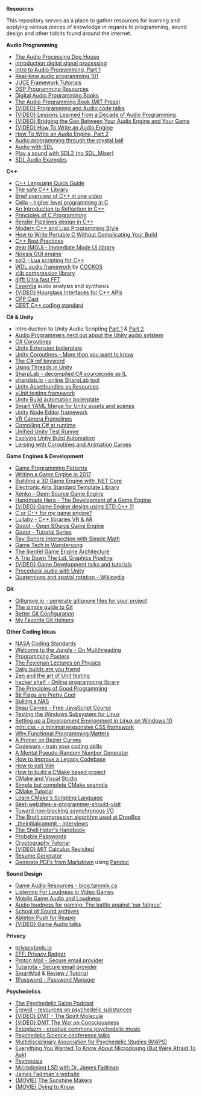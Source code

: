 **Resources**

This repository serves as a place to gather resources for learning and applying various pieces of knowledge in regards to programming, sound design and other tidbits found around the internet.

**Audio Programming**

- [The Audio Processing Dog House](https://www.objc.io/issues/24-audio/audio-dog-house/)
- [introduction digital signal processing](https://jackschaedler.github.io/circles-sines-signals/index.html)
- [Intro to Audio Programming, Part 1](https://blogs.msdn.microsoft.com/dawate/2009/06/22/intro-to-audio-programming-part-1-how-audio-data-is-represented/)
- [Real-time audio programming 101](http://www.rossbencina.com/code/real-time-audio-programming-101-time-waits-for-nothing)
- [JUCE Framework Tutorials](https://www.juce.com/learn/)
- [DSP Programming Resources](http://www.musicdsp.org/links.php)
- [Digital Audio Programming Books](http://www.polyhedric.com/software/amazon/dsp.htm)
- [The Audio Programming Book (MIT Press)](https://mitpress.mit.edu/books/audio-programming-book)
- [{VIDEO} Programming and Audio code talks](https://www.youtube.com/playlist?list=PLqrMQvig3uIu_a6dUIw_fabftEQ-_1kpF)
- [{VIDEO} Lessons Learned from a Decade of Audio Programming](http://www.gdcvault.com/play/1020452/Lessons-Learned-from-a-Decade)
- [{VIDEO} Bridging the Gap Between Your Audio Engine and Your Game](http://www.gdcvault.com/play/1020458/Bridging-the-Gap-Between-Your)
- [{VIDEO} How To Write an Audio Engine](http://www.gdcvault.com/play/1022060/How-to-Write-an-Audio)
- [How To Write an Audio Engine, Part 2](http://www.gdcvault.com/play/1024677/How-to-Write-an-Audio)
- [Audio programming through the crystal ball](https://www.develop-online.net/tools-and-tech/audio-programming-through-the-crystal-ball/0116844)
- [Audio with SDL](http://osdl.sourceforge.net/main/documentation/rendering/SDL-audio.html)
- [Play a sound with SDL2 (no SDL_Mixer)](https://gist.github.com/armornick/3447121)
- [SDL Audio Examples](http://sdl.beuc.net/sdl.wiki/Audio_Examples)

**C++**

- [C++ Language Quick Guide](https://viptechworld.blogspot.ca/2017/05/cpp-quick-guide-by-vtw.html?m=1)
- [The safe C++ Library](http://www.drdobbs.com/cpp/the-safe-c-library/214502214)
- [Brief overview of C++ in one video](http://www.newthinktank.com/2014/11/c-programming-tutorial/)
- [Cello - higher level programming in C](http://libcello.org/)
- [An Introduction to Reflection in C++](http://jackieokay.com/2017/04/13/reflection1.html)
- [Principles of C Programming](https://drewdevault.com/2017/03/15/How-I-learned-to-stop-worrying-and-love-C.html)
- [Render Pipelines design in C++](http://www.marti.works/render-pipelines-desing-in-c/)
- [Modern C++ and Lisp Programming Style](https://chriskohlhepp.wordpress.com/advanced-c-lisp/convergence-of-modern-cplusplus-and-lisp/)
- [How to Write Portable C Without Complicating Your Build](http://nullprogram.com/blog/2017/03/30/)
- [C++ Best Practices](https://github.com/lefticus/cppbestpractices)
- [dear IMGUI - Immediate Mode UI library](https://github.com/ocornut/imgui)
- [Noesis GUI engine](http://noesisengine.com/)
- [sol2 - Lua scripting for C++](https://github.com/ThePhD/sol2)
- [WDL audio framework](https://github.com/justinfrankel/WDL) by [COCKOS](http://www.cockos.com/wdl/)
- [zlib compression library](http://www.zlib.net/)
- [djfft Ultra fast FFT](https://cr.yp.to/djbfft.html)
- [Essentia](http://essentia.upf.edu/documentation/) audio analysis and synthesis 
- [{VIDEO} Hourglass Interfaces for C++ APIs](https://www.youtube.com/watch?v=PVYdHDm0q6Y)
- [CPP Cast](http://cppcast.com/)
- [CERT C++ coding standard](https://www.sei.cmu.edu/news/article.cfm?assetid=495412&article=081&year=2017)

**C# & Unity**

- Intro duction to Unity Audio Scripting [Part 1](https://www.asoundeffect.com/game-audio-scripting/) & [Part 2](https://www.asoundeffect.com/game-audio-scripting-part-2/)
- [Audio Programmers nerd out about the Unity audio sytstem](https://forum.unity3d.com/threads/official-audio-improvements.390837/)
- [C# Coroutines](https://smellegantcode.wordpress.com/2008/04/09/coroutines-with-ienumerable-and-yield-return/)
- [Unity Extension boilerplate](https://github.com/kinifi/unity-extension-boilerplate)
- [Unity Coroutines – More than you want to know](http://twistedoakstudios.com/blog/Post83_coroutines-more-than-you-want-to-know)
- [The C# ref keyword](https://docs.microsoft.com/en-us/dotnet/csharp/language-reference/keywords/ref)
- [Using Threads in Unity](http://blog.theknightsofunity.com/using-threads-unity/)
- [SharpLab - decompiled C# sourcecode as IL](https://github.com/ashmind/SharpLab)
- [sharplab.io - online SharpLab tool](https://sharplab.io/)
- [Unity Assetbundles vs Resources](https://blogs.unity3d.com/2017/04/12/asset-bundles-vs-resources-a-memory-showdown/)
- [xUnit testing framework](https://github.com/xunit/xunit)
- [Unity Build automation boilerplate](https://github.com/jonathanpeppers/UnityBuild)
- [Smart YAML Merge for Unity assets and scenes](https://docs.unity3d.com/Manual/SmartMerge.html)
- [Unity Node Editor framework](https://github.com/Seneral/Node_Editor)
- [VR Camera Framelines](https://github.com/KellanHiggins/VRCameraFramelines)
- [Compiling C# at runtime](http://www.arcturuscollective.com/archives/22)
- [Unified Unity Test Runner](https://blogs.unity3d.com/2015/10/07/unified-test-runner-test-analytics/)
- [Evolving Unity Build Automation](https://blogs.unity3d.com/2017/06/15/a-look-inside-evolving-automation/)
- [Lerping with Coroutines and Animation Curves](https://hackernoon.com/lerping-with-coroutines-and-animation-curves-4185b30f6002)

**Game Engines & Development**

- [Game Programming Patterns](http://gameprogrammingpatterns.com/)
- [Writing a Game Engine in 2017](http://www.randygaul.net/2017/02/24/writing-a-game-engine-in-2017/)
- [Building a 3D Game Engine with .NET Core](https://mellinoe.wordpress.com/2017/01/18/net-core-game-engine/)
- [Electronic Arts Standard Template Library](https://github.com/electronicarts/EASTL)
- [Xenko - Open Source Game Engine](http://xenko.com/)
- [Handmade Hero - The Development of a Game Engine](https://hero.handmade.network/episodes)
- [{VIDEO} Game Engine design using STD C++ 11](https://www.youtube.com/watch?v=8AjRD6mU96s&app=desktop)
- [C or C++ for my game engine?](http://crafn.kapsi.fi/new_engine.html)
- [Lullaby - C++ libraries VR & AR](https://github.com/google/lullaby)
- [Godot - Open SOurce Game Engine](https://godotengine.org/)
- [Godot - Tutorial Series](http://www.gamefromscratch.com/page/Godot-Game-Engine-tutorial-series.aspx)
- [Ray-Sphere Intersection with Simple Math](http://kylehalladay.com/blog/tutorial/math/2013/12/24/Ray-Sphere-Intersection.html)
- [Game Tech in Wandersong](https://wandersong.tumblr.com/tagged/howto)
- [The Ikenfel Game Engine Architecture](http://ikenfell.com/tools/)
- [A Trip Down The LoL Graphics Pipeline](https://engineering.riotgames.com/news/trip-down-lol-graphics-pipeline)
- [{VIDEO} Game Development talks and tutorials](https://www.youtube.com/playlist?list=PLqrMQvig3uIstqoR0dMYnd5GERnpIOlTx)
- [Procedural audio with Unity](https://www.develop-online.net/tools-and-tech/procedural-audio-with-unity/0117433)
- [Quaternions and spatial rotation - Wikipedia](https://en.wikipedia.org/wiki/Quaternions_and_spatial_rotation)

**Git**

- [GitIgnore.io - generate gitignore files for your project](https://www.gitignore.io/)
- [The simple guide to Git](https://rogerdudler.github.io/git-guide/)
- [Better Git Configuration](https://blog.scottnonnenberg.com/better-git-configuration/)
- [My Favorite Git Helpers](https://dev.to/andrew565/my-favorite-git-helpers)

**Other Coding Ideas**

- [NASA Coding Standards](http://www.rankred.com/nasa-coding-rules/)
- [Welcome to the Jungle - On Mutithreading](https://herbsutter.com/welcome-to-the-jungle/)
- [Programming Posters](https://github.com/corkami/pics)
- [The Feynman Lectures on Physics](http://www.feynmanlectures.caltech.edu/)
- [Daily builds are you friend](https://www.joelonsoftware.com/2001/01/27/daily-builds-are-your-friend/)
- [Zen and the art of Unit testing](https://marcin-chwedczuk.github.io/zen-and-the-art-of-unit-testing)
- [hacker shelf - Online programming library](http://hackershelf.com/browse/)
- [The Principles of Good Programming](https://www.artima.com/weblogs/viewpost.jsp?thread=331531)
- [Bit Flags are Pretty Cool](http://kylehalladay.com/blog/2013/04/21/Bit-Flags-Are-Pretty-Cool.html)
- [Builing a NAS](http://jro.io/nas/)
- [Beau Carnes - Free JavaScript Course](https://medium.freecodecamp.com/my-giant-javascript-basics-course-is-now-live-on-youtube-and-its-100-free-9020a21bbc27)
- [Testing the Windows Subsystem for Linux](https://blogs.msdn.microsoft.com/wsl/2017/04/11/testing-the-windows-subsystem-for-linux/)
- [Setting up a Development Environment in Linux on Windows 10](https://www.hanselman.com/blog/SettingUpAShinyDevelopmentEnvironmentWithinLinuxOnWindows10.aspx)
- [mini.css - a minimal responsive CSS framework](http://minicss.org/index.html)
- [Why Functional Programming Matters](https://hackernoon.com/why-functional-programming-matters-c647f56a7691)
- [A Primer on Bezier Curves](https://pomax.github.io/bezierinfo/#preface)
- [Codewars - train your coding skills](https://www.codewars.com/?language=cpp)
- [A Mental Pseudo-Random Number Generator](http://blog.yunwilliamyu.net/2011/08/14/mindhack-mental-math-pseudo-random-number-generators/)
- [How to Improve a Legacy Codebase](https://jacquesmattheij.com/improving-a-legacy-codebase)
- [How to exit Vim](https://medium.freecodecamp.com/one-out-of-every-20-000-stack-overflow-visitors-is-just-trying-to-exit-vim-5a6b6175e7b6)
- [How to build a CMake based project](http://preshing.com/20170511/how-to-build-a-cmake-based-project/)
- [CMake and Visual Studio](https://cognitivewaves.wordpress.com/cmake-and-visual-studio/)
- [Simple but complete CMake example](https://stackoverflow.com/questions/21163188/most-simple-but-complete-cmake-example)
- [CMake Tutorial](https://cmake.org/cmake-tutorial/)
- [Learn CMake's Scripting Language](http://preshing.com/20170522/learn-cmakes-scripting-language-in-15-minutes/)
- [Best-websites-a-programmer-should-visit](https://github.com/sdmg15/Best-websites-a-programmer-should-visit)
- [Toward non-blocking asynchronous I/O](https://lwn.net/Articles/724198/)
- [The Brotli compression algorithm used at DropBox](https://blogs.dropbox.com/tech/2017/04/deploying-brotli-for-static-content/)
- [_theinitialcommit - Interviews](https://theinitialcommit.com/)
- [The Shell Hater's Handbook](http://confreaks.tv/videos/gogaruco2010-the-shell-hater-s-handbook)
- [Probable Passwords](https://github.com/berzerk0/Probable-Wordlists)
- [Cryptography Tutorial](https://www.tutorialspoint.com/cryptography/index.htm)
- [{VIDEO} MIT Calculus Revisited](https://www.youtube.com/playlist?list=PL3B08AE665AB9002A)
- [Resume Generator](https://writecodeeveryday.github.io/projects/resumegen/)
- [Generate PDFs from Markdown](https://dev.to/martin_betz/generate-pdf-invoices-from-markdown-using-pandoc) using [Pandoc](http://pandoc.org/)

**Sound Design**

- [Game Audio Resources - blog.tammik.ca](http://blog.tammik.ca/2017/01/28/some-good-game-audio-resources/)
- [Listening For Loudness in Video Games](www.stephenschappler.com/2013/07/26/listening-for-loudness-in-video-games/)
- [Mobile Game Audio and Loudness](http://www.gamasutra.com/blogs/RobBridgett/20150311/225632/Adaptive_Audio_for_Mobile.php)
- [Audio loudness for gaming: The battle against 'ear fatigue'](https://www.develop-online.net/analysis/audio-loudness-for-gaming-the-battle-against-ear-fatigue/0201083)
- [School of Sound archives](http://www.schoolofsound.co.uk/sos/audio-and-video-archives/)
- [Ableton Push for Reaper](http://www.mossgrabers.de/Software/Push/Push.html)
- [{VIDEO} Game Audio talks](https://www.youtube.com/playlist?list=PLqrMQvig3uIv9y7R8E-o2e3SCdzYAhD0g)

**Privacy**

- [privacytools.io](https://privacytoolsio.github.io/privacytools.io/)
- [EFF: Privacy Badger](https://www.eff.org/privacybadger)
- [Proton Mail - Secure email provider](https://protonmail.com/)
- [Tutanota - Secure email provider](https://tutanota.com/)
- [SmartMail](https://www.startmail.com/en/) & [Review / Tutorial](https://anonymster.com/startmail-review-tutorial/)
- [1Password - Password Manager](https://1password.com/)

**Psychedelics**

- [The Psychedelic Salon Podcast](https://psychedelicsalon.com/)
- [Erowid - resources on psychedelic substances](https://erowid.org/new.php)
- [{VIDEO} DMT - The Spirit Molecule](https://www.youtube.com/watch?v=LtT6Xkk-kzk)
- [{VIDEO} DMT The War on Consciousness ](https://www.youtube.com/watch?v=MxvQusr9cwc)
- [Extoplazm - creative commons psychedelic music](http://www.ektoplazm.com/)
- [Psychedelic Science conference talks](http://psychedelicscience.org/videos)
- [Multidisciplinary Association for Psychedelic Studies (MAPS)](http://www.maps.org/)
- [Everything You Wanted To Know About Microdosing (But Were Afraid To Ask)](http://www.huffingtonpost.com/entry/psychedelic-microdosing-research_us_569525afe4b09dbb4bac9db8)
- [Psymposia](https://www.psymposia.com)
- [Microdosing LSD with Dr. James Fadiman](http://smartdrugsmarts.com/episode-155-microdosing-lsd-james-fadiman/)
- [James Fadiman's website](http://jamesfadiman.com/)
- [{MOVIE} The Sunshine Makers](https://m.imdb.com/title/tt4456270/)
- [{MOVIE} Dying to Know](https://www.youtube.com/watch?v=iUPpypqWNgM)
